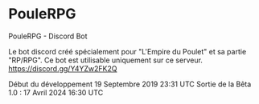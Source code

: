# PouleRPG
PouleRPG - Discord Bot 

Le bot discord créé spécialement pour "L'Empire du Poulet" et sa partie "RP/RPG".
Ce bot est utilisable uniquement sur ce serveur.
https://discord.gg/Y4YZw2FK2Q

Début du développement 19 Septembre 2019 23:31 UTC
Sortie de la Bêta 1.0 : 17 Avril 2024 16:30 UTC
